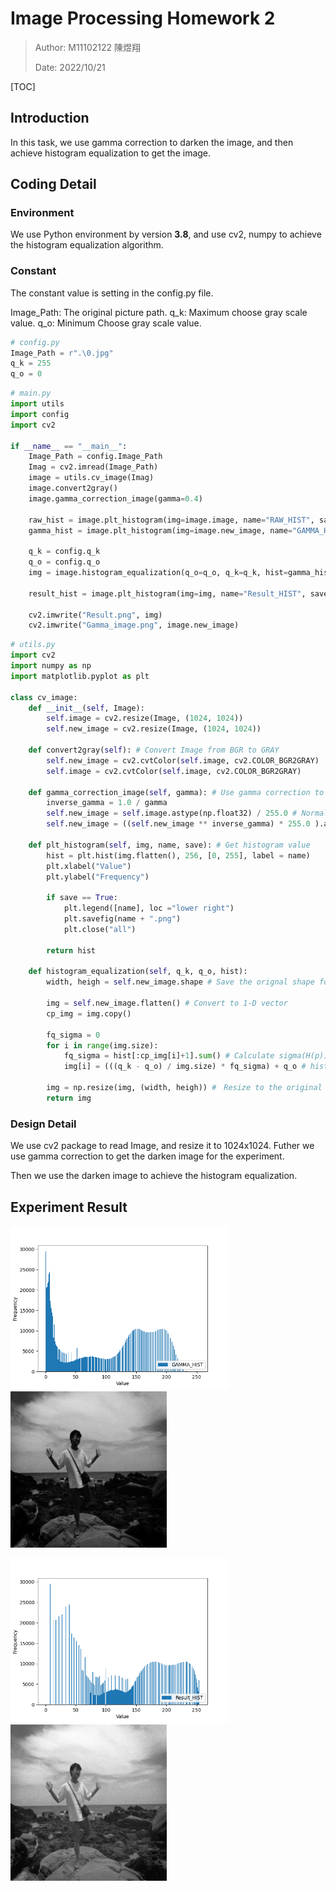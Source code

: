 # Image Processing Homework 2

> Author: M11102122 陳煜翔
> 
> Date: 2022/10/21

[TOC]

## Introduction
In this task, we use gamma correction to darken the image, and then achieve histogram equalization to get the image.

## Coding Detail

### Environment
We use Python environment by version **3.8**, and use cv2, numpy to achieve the histogram equalization algorithm.

### Constant
The constant value is setting in the config.py file.

Image_Path: The original picture path.
q_k: Maximum choose gray scale value.
q_o: Minimum Choose gray scale value.

```python
# config.py
Image_Path = r".\0.jpg"
q_k = 255
q_o = 0
```

```python
# main.py
import utils
import config
import cv2

if __name__ == "__main__":
    Image_Path = config.Image_Path
    Imag = cv2.imread(Image_Path)
    image = utils.cv_image(Imag)
    image.convert2gray()
    image.gamma_correction_image(gamma=0.4)

    raw_hist = image.plt_histogram(img=image.image, name="RAW_HIST", save=True)
    gamma_hist = image.plt_histogram(img=image.new_image, name="GAMMA_HIST", save=True)

    q_k = config.q_k
    q_o = config.q_o
    img = image.histogram_equalization(q_o=q_o, q_k=q_k, hist=gamma_hist[0])

    result_hist = image.plt_histogram(img=img, name="Result_HIST", save=True)

    cv2.imwrite("Result.png", img)
    cv2.imwrite("Gamma_image.png", image.new_image)
```

```python
# utils.py
import cv2
import numpy as np
import matplotlib.pyplot as plt

class cv_image:
    def __init__(self, Image):
        self.image = cv2.resize(Image, (1024, 1024))
        self.new_image = cv2.resize(Image, (1024, 1024))
    
    def convert2gray(self): # Convert Image from BGR to GRAY
        self.new_image = cv2.cvtColor(self.image, cv2.COLOR_BGR2GRAY)
        self.image = cv2.cvtColor(self.image, cv2.COLOR_BGR2GRAY)

    def gamma_correction_image(self, gamma): # Use gamma correction to change illumination of image
        inverse_gamma = 1.0 / gamma
        self.new_image = self.image.astype(np.float32) / 255.0 # Normalize image to [0, 1]
        self.new_image = ((self.new_image ** inverse_gamma) * 255.0 ).astype(np.uint8)

    def plt_histogram(self, img, name, save): # Get histogram value
        hist = plt.hist(img.flatten(), 256, [0, 255], label = name)
        plt.xlabel("Value")
        plt.ylabel("Frequency")
        
        if save == True:
            plt.legend([name], loc ="lower right")
            plt.savefig(name + ".png")
            plt.close("all")
            
        return hist
    
    def histogram_equalization(self, q_k, q_o, hist):
        width, heigh = self.new_image.shape # Save the orignal shape for the resize to same size.

        img = self.new_image.flatten() # Convert to 1-D vector
        cp_img = img.copy()

        fq_sigma = 0
        for i in range(img.size):
            fq_sigma = hist[:cp_img[i]+1].sum() # Calculate sigma(H(p))
            img[i] = (((q_k - q_o) / img.size) * fq_sigma) + q_o # histogram_equalization function
        
        img = np.resize(img, (width, heigh)) #　Resize to the original size
        return img
```

### Design Detail
We use cv2 package to read Image, and resize it to 1024x1024. Futher we use gamma correction to get the darken image for the experiment.

Then we use the darken image to achieve the histogram equalization.

## Experiment Result

<p float="left">
    <img src=".\GAMMA_HIST.png" alt="drawing" width="350"/>
    <img src=".\Gamma_image.png" alt="drawing" width="250"/>
</p>
<p float="left">
    <img src=".\Result_HIST.png" alt="drawing" width="350"/>
    <img src=".\Result.png" alt="drawing" width="250"/>
</p>